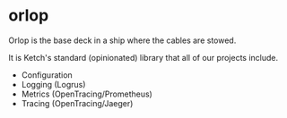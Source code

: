 # orlop

Orlop is the base deck in a ship where the cables are stowed.

It is Ketch's standard (opinionated) library that all of our projects include.
* Configuration
* Logging (Logrus)
* Metrics (OpenTracing/Prometheus)
* Tracing (OpenTracing/Jaeger)
